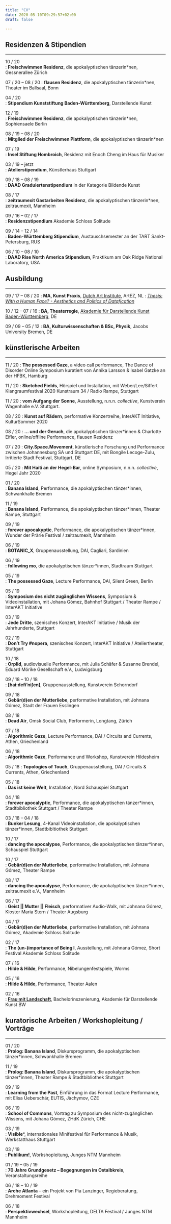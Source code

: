 ```yaml
---
title: "CV"
date: 2020-05-10T09:29:57+02:00
draft: false

---
```



## Residenzen & Stipendien
-------------

10 / 20		
:   **Freischwimmen Residenz**, die apokalyptischen tänzerin*nen, Gessnerallee Zürich

07 / 20 – 08 / 20 
:   **flausen Residenz**, die apokalyptischen tänzerin*nen, Theater im Ballsaal, Bonn

04 / 20		
:   **Stipendium Kunststiftung Baden-Württemberg**, Darstellende Kunst 

12 / 19		
:   **Freischwimmen Residenz**, die apokalyptischen tänzerin*nen, Sophiensaele Berlin

08 / 19 – 08 / 20	
:   **Mitglied der Freischwimmen Plattform**, die apokalyptischen tänzerin*nen

07 / 19		
:   **Insel Stiftung Hombroich**, Residenz mit Enoch Cheng im Haus für Musiker

03 / 19 – jetzt 	
:   **Atelierstipendium**, Künstlerhaus Stuttgart 

09 / 18 – 08 / 19	
:   **DAAD Graduiertenstipendium** in der Kategorie Bildende Kunst 

08 / 17		
:   **zeitraumexit Gastarbeiten Residenz**, die apokalyptischen tänzerin*nen, zeitraumexit, Mannheim

09 / 16 – 02 / 17 	
:   **Residenzstipendium** Akademie Schloss Solitude	 

09 / 14 – 12 / 14 	
:   **Baden-Württemberg Stipendium**, Austauschsemester an der TART Sankt-Petersburg, RUS

06 / 10 – 08 / 10	
:   **DAAD Rise North America Stipendium**, Praktikum am Oak Ridge National Laboratory, USA


## Ausbildung 
-------------
09 / 17 – 08 / 20 
:   **MA, Kunst Praxis**, [Dutch Art Institute](https://dutchartinstitute.eu/), ArtEZ, NL 
:   [*Thesis: With a Human Face? - Aesthetics and Politics of Datafication*](/de/thesis)   


10 / 12 – 07 / 16
:   **BA, Theaterregie**, [Akademie für Darstellende Kunst Baden-Württemberg](https://adk-bw.de/), DE   


09 / 09 – 05 / 12
:   **BA, Kulturwissenschaften & BSc, Physik**, Jacobs University Bremen, DE


## künstlerische Arbeiten 
-------------

11 / 20
:   **The possessed Gaze**, a video call performance, The Dance of Disorder Online Symposium kuratiert von Annika Larsson & Isabel Gatzke an der HFBK, Hamburg

11 / 20
:   **Sketched Fields**, Hörspiel und Installation, mit Weber/Lee/Siffert
Klangraumfestival 2020 Kunstraum 34 / Radio Rampe, Stuttgart

11 / 20
:   **vom Aufgang der Sonne**, Ausstellung, n.n.n. *collective*, Kunstverein Wagenhalle e.V. Stuttgart. 

08 / 20
:   **Kunst auf Rädern**, performative Konzertreihe, InterAKT Initiative, KulturSommer 2020

08 / 20
:   **... und der Geruch**, die apokalyptischen tänzer*innen & Charlotte Eifler, online/offline Performance, flausen Residenz

07 / 20
:   **City.Space.Movement**, künstlerische Forschung und Performance zwischen Johannesburg SA und Stuttgart DE, mit Bongile Lecoge-Zulu, Irritierte Stadt Festival, Stuttgart, DE

05 / 20
:   **Mit Haiti an der Hegel-Bar**, online Symposium, n.n.n. *collective*, Hegel Jahr 2020

01 / 20		
:   **Banana Island**, Performance, die apokalyptischen tänzer*innen, Schwankhalle Bremen

11 / 19		
:   **Banana Island**, Performance, die apokalyptischen tänzer*innen, Theater Rampe, Stuttgart

09 / 19		
:   **forever apocakyptic**, Performance, die apokalyptischen tänzer*innen, Wunder der Prärie Festival / zeitraumexit, Mannheim

06 / 19		
: **BOTANIC_X**, Gruppenausstellung, DAI, Cagliari, Sardinien

06 / 19		
:   **following mo**, die apokalyptischen tänzer*innen, Stadtraum Stuttgart

05 / 19		
: **The possessed Gaze**, Lecture Performance, DAI, Silent Green, Berlin

05 / 19		
:   **Symposium des nicht zugänglichen Wissens**, Symposium & Videoinstallation, mit Johana Gómez, Bahnhof Stuttgart / Theater Rampe / InterAKT Initiative 

03 / 19		
:   **Jede Dritte**, szenisches Konzert, InterAKT Initiative / Musik der Jahrhunderte, Stuttgart

02 / 19		
:   **Don’t Try #nopera**, szenisches Konzert, InterAKT Initiative / Ateliertheater, Stuttgart

10 / 18		
:   **Orplid**, audiovisuelle Performance, mit Julia Schäfer & Susanne Brendel, Eduard Mörike Gesellschaft e.V., Ludwigsburg	

09 / 18 – 10 / 18	
:   **[hai:defi’ni∫en]**, Gruppenausstellung, Kunstverein Schorndorf

09 / 18		
:   **Gebär(d)en der Mutterliebe**, performative Installation, mit Johnana Gómez, Stadt der Frauen Esslingen

08 / 18		
:   **Dead Air**, Omsk Social Club, Performerin, Longtang, Zürich

07 / 18	    
:   **Algorithmic Gaze**, Lecture Performance, DAI / Circuits and Currents, Athen, Griechenland

06 / 18		
:   **Algorithmic Gaze**, Performance und Workshop, Kunstverein Hildesheim

05 / 18	
:   **Topologies of Touch**, Gruppenausstellung, DAI / Circuits & Currents, Athen, Griechenland

05 / 18		
:   **Das ist keine Welt**, Installation, Nord Schauspiel Stuttgart

04 / 18		
:   **forever apocalyptic**, Performance, die apokalyptischen tänzer*innen, Stadtbibliothek Stuttgart / Theater Rampe

03 / 18 – 04 / 18	
:   **Bunker Lesung**, 4-Kanal Videoinstallation, die apokalyptischen tänzer*innen, Stadtbibltiothek Stuttgart

10 / 17		
:   **dancing the apocalypse**, Performance, die apokalyptischen tänzer*innen, Schauspiel Stuttgart

10 / 17		
:   **Gebär(d)en der Mutterliebe**, performative Installation, mit Johnana Gómez, Theater Rampe

08 / 17		
:   **dancing the apocalypse**, Performance, die apokalyptischen tänzer*innen, zeitraumexit e.V., Mannheim

06 / 17		
:   **Geist || Mutter || Fleisch**, performativer Audio-Walk, mit Johnana Gómez, Kloster Maria Stern / Theater Augsburg

04 / 17		
:   **Gebär(d)en der Mutterliebe**, performative Installation, mit Johnana Gómez, Akademie Schloss Solitude

02 / 17		
:   **The (un-)importance of Being I**, Ausstellung, mit Johnana Gómez, Short Festival Akademie Schloss Solitude

07 / 16		
:   **Hilde & Hilde**, Performance, Nibelungenfestspiele, Worms 

05 / 16		
:   **Hilde & Hilde**, Performance, Theater Aalen

02 / 16		
:   [**Frau mit Landschaft**](http://frau-mit-landschaft.de/), Bachelorinszenierung, Akademie für Darstellende Kunst BW


## kuratorische Arbeiten / Workshopleitung / Vorträge
-------------

01 / 20		
:   **Prolog: Banana Island**, Diskursprogramm, die apokalyptischen tänzer*innen, Schwankhalle Bremen

11 / 19		
:   **Prolog: Banana Island**, Diskursprogramm, die apokalyptischen tänzer*innen, Theater Rampe & Stadtbibliothek Stuttgart

09 / 19		
:   **Learning from the Past**, Einführung in das Format Lecture Performance, mit Elisa Ueberschär, EUTIS, Jàchymov, CZE

06 / 19		
:   **School of Commons**, Vortrag zu Symposium des nicht-zugänglichen Wissens, mit Johana Gómez, ZHdK Zürich, CHE

03 / 19		
:   **Visible***, internationales Minifestival für Performance & Musik, Werkstatthaus Stuttgart

03 / 19		
:   **Publikum!**, Workshopleitung, Junges NTM Mannheim

01 / 19 – 05 / 19	
:   **70 Jahre Grundgesetz – Begegnungen im Ostalbkreis**, Veranstaltungsreihe

06 / 18 – 10 / 19 	
:   **Arche Atlanta** – ein Projekt von Pia Lanzinger, Regieberatung, Drehmoment Festival

06 / 18		
:   **Perspektivwechsel**, Workshopleitung, DELTA Festival / Junges NTM Mannheim 